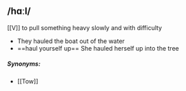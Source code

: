 ## /hɑːl/  
[[V]]
to pull something heavy slowly and with difficulty

- They hauled the boat out of the water
- ==haul yourself up==
She hauled herself up into the tree

##### Synonyms:
- [[Tow]]